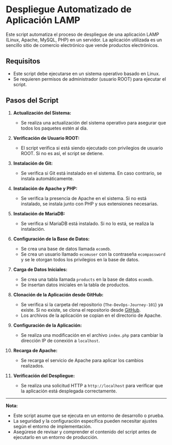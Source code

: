 # Despliegue Automatizado de Aplicación LAMP

Este script automatiza el proceso de despliegue de una aplicación LAMP (Linux, Apache, MySQL, PHP) en un servidor. La aplicación utilizada es un sencillo sitio de comercio electrónico que vende productos electrónicos.

## Requisitos

- Este script debe ejecutarse en un sistema operativo basado en Linux.
- Se requieren permisos de administrador (usuario ROOT) para ejecutar el script.

## Pasos del Script

1. **Actualización del Sistema:**
   - Se realiza una actualización del sistema operativo para asegurar que todos los paquetes estén al día.

2. **Verificación de Usuario ROOT:**
   - El script verifica si está siendo ejecutado con privilegios de usuario ROOT. Si no es así, el script se detiene.

3. **Instalación de Git:**
   - Se verifica si Git está instalado en el sistema. En caso contrario, se instala automáticamente.

4. **Instalación de Apache y PHP:**
   - Se verifica la presencia de Apache en el sistema. Si no está instalado, se instala junto con PHP y sus extensiones necesarias.

5. **Instalación de MariaDB:**
   - Se verifica si MariaDB está instalado. Si no lo está, se realiza la instalación.

6. **Configuración de la Base de Datos:**
   - Se crea una base de datos llamada `ecomdb`.
   - Se crea un usuario llamado `ecomuser` con la contraseña `ecompassword` y se le otorgan todos los privilegios en la base de datos.

7. **Carga de Datos Iniciales:**
   - Se crea una tabla llamada `products` en la base de datos `ecomdb`.
   - Se insertan datos iniciales en la tabla de productos.

8. **Clonación de la Aplicación desde GitHub:**
   - Se verifica si la carpeta del repositorio (`The-DevOps-Journey-101`) ya existe. Si no existe, se clona el repositorio desde [GitHub](https://github.com/roxsross/The-DevOps-Journey-101.git).
   - Los archivos de la aplicación se copian en el directorio de Apache.

9. **Configuración de la Aplicación:**
   - Se realiza una modificación en el archivo `index.php` para cambiar la dirección IP de conexión a `localhost`.

10. **Recarga de Apache:**
    - Se recarga el servicio de Apache para aplicar los cambios realizados.

11. **Verificación del Despliegue:**
    - Se realiza una solicitud HTTP a `http://localhost` para verificar que la aplicación está desplegada correctamente.

---

**Nota:**
- Este script asume que se ejecuta en un entorno de desarrollo o prueba.
- La seguridad y la configuración específica pueden necesitar ajustes según el entorno de implementación.
- Asegúrese de revisar y comprender el contenido del script antes de ejecutarlo en un entorno de producción.
